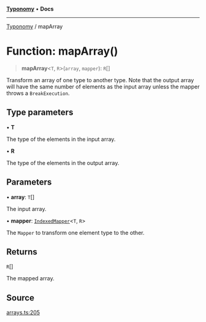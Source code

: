 [**Typonomy**](../README.md) • **Docs**

***

[Typonomy](../globals.md) / mapArray

# Function: mapArray()

> **mapArray**\<`T`, `R`\>(`array`, `mapper`): `R`[]

Transform an array of one type to another type.
Note that the output array will have the same number of elements as the input array
unless the mapper throws a `BreakExecution`.

## Type parameters

• **T**

The type of the elements in the input array.

• **R**

The type of the elements in the output array.

## Parameters

• **array**: `T`[]

The input array.

• **mapper**: [`IndexedMapper`](../type-aliases/IndexedMapper.md)\<`T`, `R`\>

The `Mapper` to transform one element type to the other.

## Returns

`R`[]

The mapped array.

## Source

[arrays.ts:205](https://github.com/softcraft-development/typonomy/blob/a62fc03e32b184f07c3799ae239136e6b1077839/src/arrays.ts#L205)
